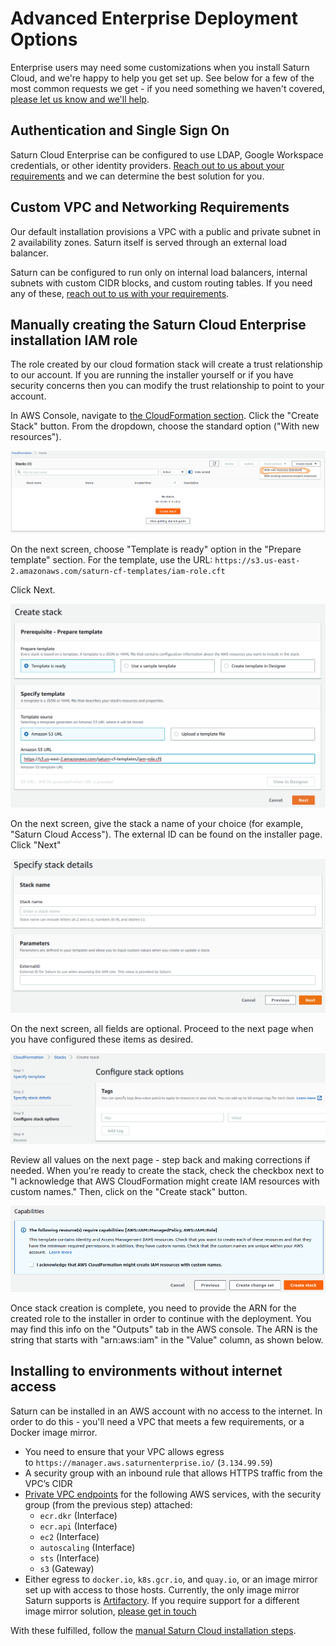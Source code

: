 # Advanced Enterprise Deployment Options

Enterprise users may need some customizations when you install Saturn Cloud, and we're happy to help you get set up. See below for a few of the most common requests we get - if you need something we haven't covered,
[please let us know and we'll help](<docs/getting_help.md>).

## Authentication and Single Sign On

Saturn Cloud Enterprise can be configured to use LDAP, Google Workspace credentials, or other identity providers. [Reach out to us about your requirements](<docs/getting_help.md>) and we can determine the best solution for you.

## Custom VPC and Networking Requirements

Our default installation provisions a VPC with a public and private subnet in 2 availability zones.  Saturn itself is served through an external load balancer.

Saturn can be configured to run only on internal load balancers, internal subnets with custom CIDR blocks, and custom routing tables.  If you need any of these, [reach out to us with your requirements](<docs/getting_help.md>).

<span id="create-role"></span>
## Manually creating the Saturn Cloud Enterprise installation IAM role


The role created by our cloud formation stack will create a trust relationship to our account. If you are running the installer yourself or if you have security concerns then you can modify the trust relationship to point to your account.

In AWS Console, navigate to <a href="https://console.aws.amazon.com/cloudformation" target='_blank' rel='noopener'>the CloudFormation section</a>. Click the "Create Stack" button. From the dropdown, choose the standard option ("With new resources").

<img src="/images/docs/cf-stack.png" alt="Screenshot of AWS Console showing CloudFormation panel, with Create Stack button centered" class="doc-image">

On the next screen, choose "Template is ready" option in the "Prepare template" section. For the template, use the URL: `https://s3.us-east-2.amazonaws.com/saturn-cf-templates/iam-role.cft`

Click Next.

<img src="/images/docs/cf-stack2.png" alt="Screenshot of AWS Console showing Create Stack form" class="doc-image">

On the next screen, give the stack a name of your choice (for example, "Saturn Cloud Access"). The external ID can be found on the installer page. Click "Next"

<img src="/images/docs/cf-stack3.png" alt="Screenshot of AWS Console showing Create Stack form, with Stack Name and Parameters shown" class="doc-image">

On the next screen, all fields are optional. Proceed to the next page when you have configured these items as desired.

<img src="/images/docs/cf-stack4.png" alt="Screenshot of AWS Console showing Configure Stack Options" class="doc-image">

Review all values on the next page - step back and making corrections if needed. When you're ready to create the stack, check the checkbox next to "I acknowledge that AWS CloudFormation might create IAM resources with custom names." Then, click on the "Create stack" button.

<img src="/images/docs/cf-stack5.png" alt="Screenshot of AWS Console showing warning displayed before Create Stack can be selected" class="doc-image">

Once stack creation is complete, you need to provide the ARN for the created role to the installer in order to continue with the deployment. You may find this info on the "Outputs" tab in the AWS console. The ARN is the string that starts with "arn:aws:iam" in the "Value" column, as shown below.

## Installing to environments without internet access

Saturn can be installed in an AWS account with no access to the internet. In order to do this - you'll need a VPC that meets a few requirements, or a Docker image mirror.

- You need to ensure that your VPC allows egress to `https://manager.aws.saturnenterprise.io/` (`3.134.99.59`)
- A security group with an inbound rule that allows HTTPS traffic from the VPC’s CIDR
- [Private VPC endpoints](https://docs.aws.amazon.com/vpc/latest/privatelink/vpc-endpoints.html) for the following AWS services, with the security group (from the previous step) attached:
  - `ecr.dkr` (Interface)
  - `ecr.api` (Interface)
  - `ec2` (Interface)
  - `autoscaling` (Interface)
  - `sts` (Interface)
  - `s3` (Gateway)
- Either egress to `docker.io`, `k8s.gcr.io`, and `quay.io`, or an image mirror set up with access to those hosts. Currently, the only image mirror Saturn supports is [Artifactory](https://jfrog.com/artifactory/). If you require support for a different image mirror solution, [please get in touch](https://deploy-preview-345--saturn-cloud.netlify.app/docs/reporting-problems/)

With these fulfilled, follow the [manual Saturn Cloud installation steps](/docs).
